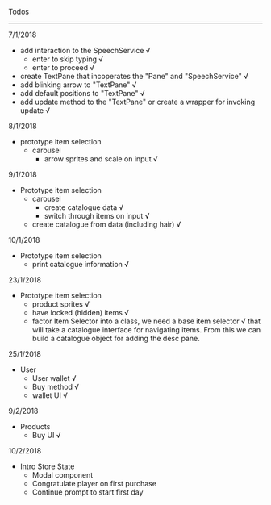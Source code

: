 Todos

---

7/1/2018

- add interaction to the SpeechService √
    - enter to skip typing √
    - enter to proceed √
- create TextPane that incoperates the "Pane" and "SpeechService" √
- add blinking arrow to "TextPane" √
- add default positions to "TextPane" √
- add update method to the "TextPane" or create a wrapper for invoking update √

8/1/2018

- prototype item selection
    - carousel
        - arrow sprites and scale on input √

9/1/2018

- Prototype item selection
    - carousel
        - create catalogue data √
        - switch through items on input √
    - create catalogue from data (including hair) √

10/1/2018

- Prototype item selection
    - print catalogue information √

23/1/2018

- Prototype item selection
    - product sprites √
    - have locked (hidden) items √
    - factor Item Selector into a class, we need a base item selector √
        that will take a catalogue interface for navigating items.
        From this we can build a catalogue object for adding the desc pane.

25/1/2018

- User
    - User wallet √
    - Buy method √
    - wallet UI √

9/2/2018

- Products
    - Buy UI √

10/2/2018

- Intro Store State
    - Modal component
    - Congratulate player on first purchase
    - Continue prompt to start first day
